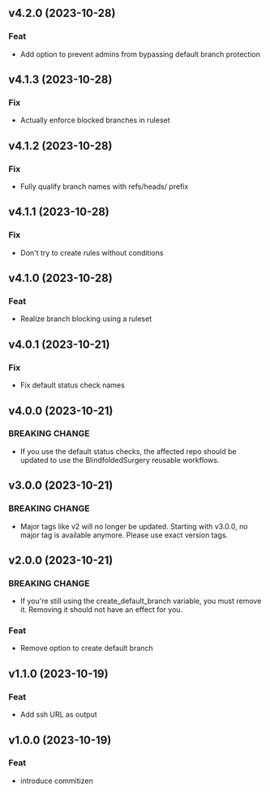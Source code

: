 ## v4.2.0 (2023-10-28)

### Feat

- Add option to prevent admins from bypassing default branch protection

## v4.1.3 (2023-10-28)

### Fix

- Actually enforce blocked branches in ruleset

## v4.1.2 (2023-10-28)

### Fix

- Fully qualify branch names with refs/heads/ prefix

## v4.1.1 (2023-10-28)

### Fix

- Don't try to create rules without conditions

## v4.1.0 (2023-10-28)

### Feat

- Realize branch blocking using a ruleset

## v4.0.1 (2023-10-21)

### Fix

- Fix default status check names

## v4.0.0 (2023-10-21)

### BREAKING CHANGE

- If you use the default status checks, the affected
repo should be updated to use the BlindfoldedSurgery reusable workflows.

## v3.0.0 (2023-10-21)

### BREAKING CHANGE

- Major tags like v2 will no longer be updated. Starting
with v3.0.0, no major tag is available anymore. Please use exact version
tags.

## v2.0.0 (2023-10-21)

### BREAKING CHANGE

- If you're still using the create_default_branch
variable, you must remove it. Removing it should not have an effect for
you.

### Feat

- Remove option to create default branch

## v1.1.0 (2023-10-19)

### Feat

- Add ssh URL as output

## v1.0.0 (2023-10-19)

### Feat

- introduce commitizen
